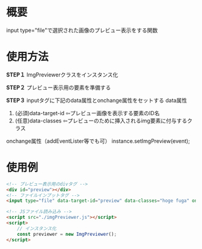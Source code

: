 # 概要
input type="file"で選択された画像のプレビュー表示をする関数

# 使用方法
**STEP１**
ImgPreviewerクラスをインスタンス化

**STEP２**
プレビュー表示用の要素を準備する

**STEP３**
inputタグに下記のdata属性とonchange属性をセットする
data属性
1. (必須)data-target-id ⇦プレビュー画像を表示する要素のID名
2. (任意)data-classes ⇦プレビューのために挿入されるimg要素に付与するクラス

onchange属性（addEventLister等でも可）
instance.setImgPreview(event);

# 使用例
```html
<!-- プレビュー表示用のdivタグ -->
<div id="preview"></div>
<!-- ファイルインプットタグ -->
<input type="file" data-target-id="preview" data-classes="hoge fuga" onchange="previewer.setImgPreview(event);">

<!-- JSファイル読み込み -->
<script src="./imgPreviewer.js"></script>
<script>
    // インスタンス化
    const previewer = new ImgPreviewer();
</script>
```
